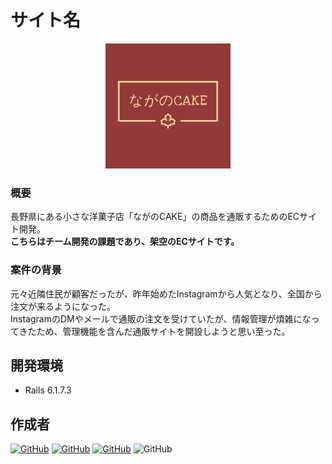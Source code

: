 # サイト名
<p align="center">
<img src="app/assets/images/logo.png" alt="プロジェクトのロゴ" width="200" height="200">
</p>

### 概要
長野県にある小さな洋菓子店「ながのCAKE」の商品を通販するためのECサイト開発。<br>
**こちらはチーム開発の課題であり、架空のECサイトです。**

### 案件の背景
元々近隣住民が顧客だったが、昨年始めたInstagramから人気となり、全国から注文が来るようになった。<br>
InstagramのDMやメールで通販の注文を受けていたが、情報管理が煩雑になってきたため、管理機能を含んだ通販サイトを開設しようと思い至った。

## 開発環境
- Rails 6.1.7.3

## 作成者
[![GitHub](https://img.shields.io/badge/Created%20by-%E3%82%86%E3%81%86-blue?logo=github)](https://github.com/yusukeee811)
[![GitHub](https://img.shields.io/badge/Created%20by-%E3%81%93%E3%81%B0%E3%81%95%E3%82%93-yellow?logo=github)](https://github.com/yuta-kobayashi-dev)
[![GitHub](https://img.shields.io/badge/Created%20by-%E3%81%A8%E3%82%82%E3%81%95%E3%82%93-red?logo=github)](https://github.com/sato0w0)
![GitHub](https://img.shields.io/badge/Created%20by-%E3%81%BE%E3%81%A3%E3%81%99%E3%83%BC-green?logo=github)